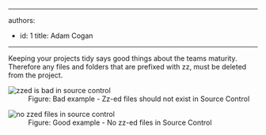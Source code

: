 

---
authors:
  - id: 1
    title: Adam Cogan
---




<span class='intro'> <p>Keeping your projects tidy says good things about the teams maturity. Therefore any files and folders that are prefixed with zz, must be deleted from the project.</p> </span>

<dl class="badImage"><dt> 
      <img alt="zzed is bad in source control" src="/PublishingImages/zzed-bad.jpg" /> 
   </dt><dd>Figure&#58; Bad example - Zz-ed files should not exist in Source Control</dd></dl>
<dl class="goodImage"><dt>
      <img alt="no zzed files in source control" src="/PublishingImages/zzed-good.jpg" />
   </dt><dd>Figure&#58; Good example - No zz-ed files in Source Control</dd></dl>


